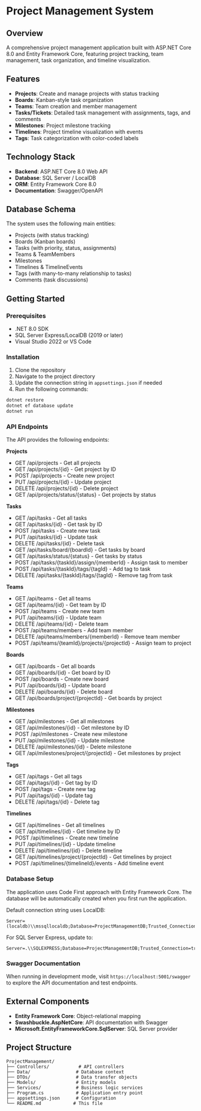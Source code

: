 # Project Management System

## Overview
A comprehensive project management application built with ASP.NET Core 8.0 and Entity Framework Core, featuring project tracking, team management, task organization, and timeline visualization.

## Features
- **Projects**: Create and manage projects with status tracking
- **Boards**: Kanban-style task organization
- **Teams**: Team creation and member management
- **Tasks/Tickets**: Detailed task management with assignments, tags, and comments
- **Milestones**: Project milestone tracking
- **Timelines**: Project timeline visualization with events
- **Tags**: Task categorization with color-coded labels

## Technology Stack
- **Backend**: ASP.NET Core 8.0 Web API
- **Database**: SQL Server / LocalDB
- **ORM**: Entity Framework Core 8.0
- **Documentation**: Swagger/OpenAPI

## Database Schema
The system uses the following main entities:
- Projects (with status tracking)
- Boards (Kanban boards)
- Tasks (with priority, status, assignments)
- Teams & TeamMembers
- Milestones
- Timelines & TimelineEvents
- Tags (with many-to-many relationship to tasks)
- Comments (task discussions)

## Getting Started

### Prerequisites
- .NET 8.0 SDK
- SQL Server Express/LocalDB (2019 or later)
- Visual Studio 2022 or VS Code

### Installation
1. Clone the repository
2. Navigate to the project directory
3. Update the connection string in `appsettings.json` if needed
4. Run the following commands:

```bash
dotnet restore
dotnet ef database update
dotnet run
```

### API Endpoints
The API provides the following endpoints:

**Projects**
- GET /api/projects - Get all projects
- GET /api/projects/{id} - Get project by ID
- POST /api/projects - Create new project
- PUT /api/projects/{id} - Update project
- DELETE /api/projects/{id} - Delete project
- GET /api/projects/status/{status} - Get projects by status

**Tasks**
- GET /api/tasks - Get all tasks
- GET /api/tasks/{id} - Get task by ID
- POST /api/tasks - Create new task
- PUT /api/tasks/{id} - Update task
- DELETE /api/tasks/{id} - Delete task
- GET /api/tasks/board/{boardId} - Get tasks by board
- GET /api/tasks/status/{status} - Get tasks by status
- POST /api/tasks/{taskId}/assign/{memberId} - Assign task to member
- POST /api/tasks/{taskId}/tags/{tagId} - Add tag to task
- DELETE /api/tasks/{taskId}/tags/{tagId} - Remove tag from task

**Teams**
- GET /api/teams - Get all teams
- GET /api/teams/{id} - Get team by ID
- POST /api/teams - Create new team
- PUT /api/teams/{id} - Update team
- DELETE /api/teams/{id} - Delete team
- POST /api/teams/members - Add team member
- DELETE /api/teams/members/{memberId} - Remove team member
- POST /api/teams/{teamId}/projects/{projectId} - Assign team to project

**Boards**
- GET /api/boards - Get all boards
- GET /api/boards/{id} - Get board by ID
- POST /api/boards - Create new board
- PUT /api/boards/{id} - Update board
- DELETE /api/boards/{id} - Delete board
- GET /api/boards/project/{projectId} - Get boards by project

**Milestones**
- GET /api/milestones - Get all milestones
- GET /api/milestones/{id} - Get milestone by ID
- POST /api/milestones - Create new milestone
- PUT /api/milestones/{id} - Update milestone
- DELETE /api/milestones/{id} - Delete milestone
- GET /api/milestones/project/{projectId} - Get milestones by project

**Tags**
- GET /api/tags - Get all tags
- GET /api/tags/{id} - Get tag by ID
- POST /api/tags - Create new tag
- PUT /api/tags/{id} - Update tag
- DELETE /api/tags/{id} - Delete tag

**Timelines**
- GET /api/timelines - Get all timelines
- GET /api/timelines/{id} - Get timeline by ID
- POST /api/timelines - Create new timeline
- PUT /api/timelines/{id} - Update timeline
- DELETE /api/timelines/{id} - Delete timeline
- GET /api/timelines/project/{projectId} - Get timelines by project
- POST /api/timelines/{timelineId}/events - Add timeline event

### Database Setup
The application uses Code First approach with Entity Framework Core. The database will be automatically created when you first run the application.

Default connection string uses LocalDB:
```
Server=(localdb)\\mssqllocaldb;Database=ProjectManagementDB;Trusted_Connection=true;MultipleActiveResultSets=true
```

For SQL Server Express, update to:
```
Server=.\\SQLEXPRESS;Database=ProjectManagementDB;Trusted_Connection=true;MultipleActiveResultSets=true
```

### Swagger Documentation
When running in development mode, visit `https://localhost:5001/swagger` to explore the API documentation and test endpoints.

## External Components
- **Entity Framework Core**: Object-relational mapping
- **Swashbuckle.AspNetCore**: API documentation with Swagger
- **Microsoft.EntityFrameworkCore.SqlServer**: SQL Server provider

## Project Structure
```
ProjectManagement/
├── Controllers/           # API controllers
├── Data/                 # Database context
├── DTOs/                 # Data transfer objects
├── Models/               # Entity models
├── Services/             # Business logic services
├── Program.cs            # Application entry point
├── appsettings.json      # Configuration
└── README.md            # This file
```